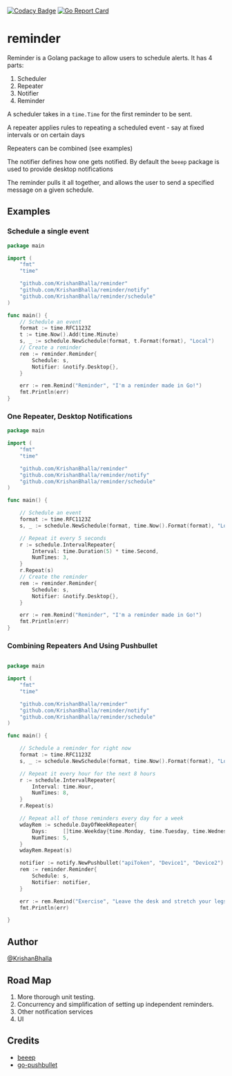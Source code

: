 [![Codacy Badge](https://app.codacy.com/project/badge/Grade/e6eb25534d2c404f8ce31ca3b4dbfa63)](https://www.codacy.com/gh/KrishanBhalla/reminder/dashboard?utm_source=github.com&amp;utm_medium=referral&amp;utm_content=KrishanBhalla/reminder&amp;utm_campaign=Badge_Grade)
[![Go Report Card](https://goreportcard.com/badge/github.com//KrishanBhalla/reminder)](https://goreportcard.com/report/github.com/KrishanBhalla/reminder)

# reminder

Reminder is a Golang package to allow users to schedule alerts.
It has 4 parts:

1.  Scheduler
2.  Repeater
3.  Notifier
4.  Reminder
 
A scheduler takes in a `time.Time` for the first reminder to be sent.

A repeater applies rules to repeating a scheduled event - say at fixed intervals or on certain days

Repeaters can be combined (see examples)

The notifier defines how one gets notified. By default the `beeep` package is used to provide desktop notifications

The reminder pulls it all together, and allows the user to send a specified message on a given schedule.
## Examples
### Schedule a single event
```go
package main

import (
	"fmt"
	"time"

	"github.com/KrishanBhalla/reminder"
	"github.com/KrishanBhalla/reminder/notify"
	"github.com/KrishanBhalla/reminder/schedule"
)

func main() {
	// Schedule an event
    format := time.RFC1123Z
	t := time.Now().Add(time.Minute)
    s, _ := schedule.NewSchedule(format, t.Format(format), "Local")
	// Create a reminder
    rem := reminder.Reminder{
        Schedule: s,
        Notifier: &notify.Desktop{},
    }

    err := rem.Remind("Reminder", "I'm a reminder made in Go!")
    fmt.Println(err)
}
```
### One Repeater, Desktop Notifications
```go
package main

import (
	"fmt"
	"time"

	"github.com/KrishanBhalla/reminder"
	"github.com/KrishanBhalla/reminder/notify"
	"github.com/KrishanBhalla/reminder/schedule"
)

func main() {

	// Schedule an event
    format := time.RFC1123Z
    s, _ := schedule.NewSchedule(format, time.Now().Format(format), "Local")

	// Repeat it every 5 seconds
    r := schedule.IntervalRepeater{
        Interval: time.Duration(5) * time.Second,
        NumTimes: 3,
    }
    r.Repeat(s)
	// Create the reminder
    rem := reminder.Reminder{
        Schedule: s,
        Notifier: &notify.Desktop{},
    }

    err := rem.Remind("Reminder", "I'm a reminder made in Go!")
    fmt.Println(err)
}
```
### Combining Repeaters And Using Pushbullet
```go

package main

import (
	"fmt"
	"time"

	"github.com/KrishanBhalla/reminder"
	"github.com/KrishanBhalla/reminder/notify"
	"github.com/KrishanBhalla/reminder/schedule"
)

func main() {

	// Schedule a reminder for right now
	format := time.RFC1123Z
	s, _ := schedule.NewSchedule(format, time.Now().Format(format), "Local")

	// Repeat it every hour for the next 8 hours
	r := schedule.IntervalRepeater{
		Interval: time.Hour,
		NumTimes: 8,
	}
	r.Repeat(s)

	// Repeat all of those reminders every day for a week
	wdayRem := schedule.DayOfWeekRepeater{
		Days:     []time.Weekday{time.Monday, time.Tuesday, time.Wednesday, time.Thursday, time.Friday},
		NumTimes: 5,
	}
	wdayRem.Repeat(s)

	notifier := notify.NewPushbullet("apiToken", "Device1", "Device2")
	rem := reminder.Reminder{
		Schedule: s,
		Notifier: notifier,
	}

	err := rem.Remind("Exercise", "Leave the desk and stretch your legs")
	fmt.Println(err)

}


```
## Author
[@KrishanBhalla](https://github.com/KrishanBhalla/)
## Road Map
1.  More thorough unit testing.
2.  Concurrency and simplification of setting up independent reminders.
3.  Other notification services
4.  UI
## Credits
*  [beeep](https://github.com/gen2brain/beeep)
*  [go-pushbullet](https://github.com/cschomburg/go-pushbullet)
